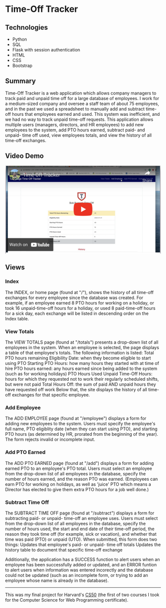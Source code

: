 # Time-Off Tracker

## Technologies
* Python
* SQL
* Flask with session authentication
* HTML
* CSS
* Bootstrap


## Summary
Time-Off Tracker is a web application which allows company managers to track paid and unpaid time off for a large database of employees. I work for a medium-sized company and oversee a staff team of about 75 employees, and in the past we used a spreadsheet to manually add and subtract time-off hours that employees earned and used. This system was inefficient, and we had no way to track unpaid time-off requests. This application allows multiple users (managers, directors, and HR employees) to add new employees to the system, add PTO hours earned, subtract paid- and unpaid- time off used, view employees totals, and view the history of all time-off exchanges.

## Video Demo

<a href="https://youtu.be/u9AkfSJnACE">
<img src="vid.png" alt="video demo" width="600px">
</a>


## Views

### Index
The INDEX, or home page (found at "/"), shows the history of all time-off exchanges for every employee since the database was created. For example, if an employee earned 8 PTO hours for working on a holiday, or took 16 unpaid-time-off hours for a holiday, or used 8 paid-time-off hours for a sick day, each exchange will be listed in descending order on the Index table.

### View Totals
The VIEW TOTALS page (found at "/totals") presents a drop-down list of all employees in the system. When an employee is selected, the page displays a table of that employee's totals. The following information is listed:
Total PTO hours remaining
Eligibility Date: when they become eligible to start using PTO
Starting PTO Hours: how many hours they started with at time of hire
PTO hours earned: any hours earned since being added to the system (such as for working holidays)
PTO Hours Used
Unpaid Time-Off Hours: hours for which they requested not to work their regularly scheduled shifts, but were not paid
Total Hours Off: the sum of paid AND unpaid hours they have requested off work
Below that, the site displays the history of all time-off exchanges for that specific employee.

### Add Employee
The ADD EMPLOYEE page (found at "/employee") displays a form for adding new employees to the system. Users must specify the employee's full name, PTO eligiblity date (when they can start using PTO), and starting PTO hours (as determined by HR, prorated from the beginning of the year). The form rejects invalid or incomplete input.

### Add PTO Earned
The ADD PTO EARNED page (found at "/add") displays a form for adding earned PTO to an employee's PTO total. Users must select an employee from the drop-down list of all employees in the database, specify the number of hours earned, and the reason PTO was earned. (Employees can earn PTO for working on holidays, as well as 'juice' PTO which means a Director has elected to give them extra PTO hours for a job well done.)

### Subtract Time Off
The SUBTRACT TIME OFF page (found at "/subtract") displays a form for subtracting paid- or unpaid- time-off an employee uses. Users must select from the drop-down list of all employees in the database, specify the number of hours used, the start and end date of their time-off period, the reason they took time off (for example, sick or vacation), and whether that time was paid (PTO) or unpaid (UTO).
When submitted, this form does two things:
Updates that employee's paid- or unpaid- time off totals
Updates the history table to document that specific time-off exchange

Additionally, the application has a SUCCESS function to alert users when an employee has been successfully added or updated, and an ERROR funtion to alert users when information was entered incorectly and the database could not be updated (such as an incomplete form, or trying to add an employee whose name is already in the database).

---
This was my final project for Harvard's [CS50](https://cs50.harvard.edu/x/2020/) (the first of two courses I took for the Computer Science for Web Programming certificate).

